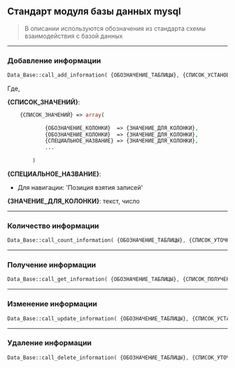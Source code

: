 ## Стандарт модуля базы данных mysql

> В описании используются обозначения из стандарта схемы взаимодействия с базой данных

<hr>

### Добавление информации

```php
Data_Base::call_add_information( {ОБОЗНАЧЕНИЕ_ТАБЛИЦЫ}, {СПИСОК_УСТАНОВОК}, {СПИСОК_ЗНАЧЕНИЙ} );
```

Где,

**{СПИСОК_ЗНАЧЕНИЙ}**: 
```php
    {СПИСОК_ЗНАЧЕНИЙ} => array(
    
            {ОБОЗНАЧЕНИЕ_КОЛОНКИ}  => {ЗНАЧЕНИЕ_ДЛЯ_КОЛОНКИ},
            {ОБОЗНАЧЕНИЕ_КОЛОНКИ}  => {ЗНАЧЕНИЕ_ДЛЯ_КОЛОНКИ},
            {СПЕЦИАЛЬНОЕ_НАЗВАНИЕ} => {ЗНАЧЕНИЕ_ДЛЯ_КОЛОНКИ},
            ...
            
        )
```

**{СПЕЦИАЛЬНОЕ_НАЗВАНИЕ}**: 

- Для навигации: 'Позиция взятия записей'

**{ЗНАЧЕНИЕ_ДЛЯ_КОЛОНКИ}**: текст, число

<hr>

### Количество информации

```php
Data_Base::call_count_information( {ОБОЗНАЧЕНИЕ_ТАБЛИЦЫ}, {СПИСОК_УТОЧНЕНИЙ}, {СПИСОК_ЗНАЧЕНИЙ} );
```

<hr>

### Получение информации

```php
Data_Base::call_get_information( {ОБОЗНАЧЕНИЕ_ТАБЛИЦЫ}, {СПИСОК_ПОЛУЧЕНИЙ}, {СПИСОК_УТОЧНЕНИЙ}, {СОРТИРОВКА}, {ОГРАНИЧЕНИЕ}, {СПИСОК_ЗНАЧЕНИЙ} );
```

<hr>

### Изменение информации

```php
Data_Base::call_update_information( {ОБОЗНАЧЕНИЕ_ТАБЛИЦЫ}, {СПИСОК_УСТАНОВОК}, {СПИСОК_УТОЧНЕНИЙ}, {ОГРАНИЧЕНИЕ}, {СПИСОК_ЗНАЧЕНИЙ} );
```

<hr>

### Удаление информации

```php
Data_Base::call_delete_information( {ОБОЗНАЧЕНИЕ_ТАБЛИЦЫ}, {СПИСОК_УТОЧНЕНИЙ}, {ОГРАНИЧЕНИЕ}, {СПИСОК_ЗНАЧЕНИЙ} );
```

